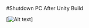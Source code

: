 #Shutdown PC After Unity Build



[![Alt text](https://cdn.discordapp.com/attachments/1303482075331956757/1303482096253145188/Screenshot_4.png?ex=672be9cd&is=672a984d&hm=5a8485debaf24e2c64f80ca7007483204620e800574ac5cf45005205f0e74a49&)]
